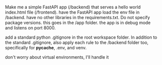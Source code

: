 Make me a simple FastAPI app (/backend) that serves a hello world index.html file (/frontend).
have the FastAPI app load the env file in /backend.
have no other libraries in the requirements.txt. Do not specify package versions. this goes in the /app folder.
the app is in debug mode and listens on port 8000.

add a standard python .gitignore in the root workspace folder. In addition to the standard .gitignore, also apply each rule to the /backend folder too, specifically for **pycache**, .env, and venv.

don't worry about virtual environments, I'll handle it
